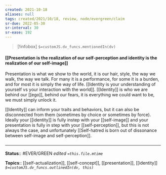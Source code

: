 ```yaml
---
created: 2021-10-18
aliases: null
tags: created/2021/10/18, review, node/evergreen/claim
sr-due: 2022-05-30
sr-interval: 30
sr-ease: 192
---
```

> [!infobox]
`$=customJS.dv_funcs.mentionedIn(dv)`

#### [[Presentation is the realization of our self-perception and identity is the realization of our self-image]] 

Presentation is what we show to the world, it is our hair, style, the way we walk, the way we talk. For many it is a performance, for some it is a burden, and for most it is simply the way of life. 
[[Identity is your understanding of yourself vs your interaction with the world]].
[[Identity]] is who we are behind our [[ego]], behind our fears, it is everything we could want to be, we must simply unlock it.

[[Identity]] can inform your traits and behaviors, but it can also be disconnected from them (sometimes by choice or sometimes by force).  
Ideally your [[identity]] is fully instep with your [[self-image]] and your presentation is fully in step with your [[self-perception]], but this is not always the case,
and unfortunately
[[Self-hatred is born out of dissonance between self-image and self-perception]].

### <hr class="footnote"/>

**Status**:: #EVER/GREEN 
*edited `=this.file.mtime`*

**Topics**:: [[self-actualization]], [[self-concept]], [[presentation]], [[identity]]
*`$=customJS.dv_funcs.outlinedIn(dv, this)`*
